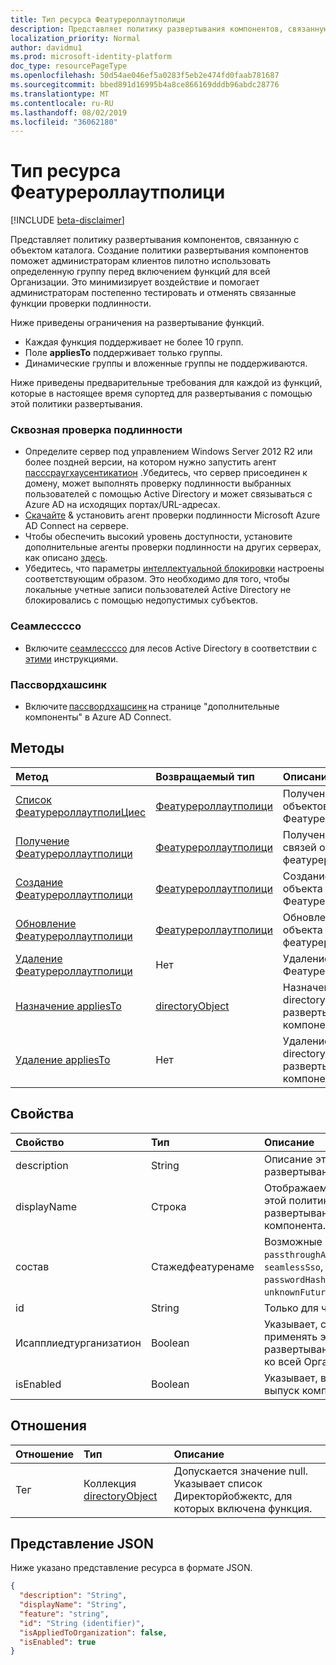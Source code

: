 ```yaml
---
title: Тип ресурса Феатурероллаутполици
description: Представляет политику развертывания компонентов, связанную с объектом каталога.
localization_priority: Normal
author: davidmu1
ms.prod: microsoft-identity-platform
doc_type: resourcePageType
ms.openlocfilehash: 50d54ae046ef5a0283f5eb2e474fd0faab781687
ms.sourcegitcommit: bbed891d16995b4a8ce866169dddb96abdc28776
ms.translationtype: MT
ms.contentlocale: ru-RU
ms.lasthandoff: 08/02/2019
ms.locfileid: "36062180"
---
```

# <a name="featurerolloutpolicy-resource-type"></a>Тип ресурса Феатурероллаутполици

[!INCLUDE [beta-disclaimer](../../includes/beta-disclaimer.md)]

Представляет политику развертывания компонентов, связанную с объектом каталога. Создание политики развертывания компонентов поможет администраторам клиентов пилотно использовать определенную группу перед включением функций для всей Организации. Это минимизирует воздействие и помогает администраторам постепенно тестировать и отменять связанные функции проверки подлинности.

Ниже приведены ограничения на развертывание функций.

- Каждая функция поддерживает не более 10 групп.
- Поле **appliesTo** поддерживает только группы.
- Динамические группы и вложенные группы не поддерживаются.

Ниже приведены предварительные требования для каждой из функций, которые в настоящее время супортед для развертывания с помощью этой политики развертывания.

### <a name="passthrough-authentication"></a>Сквозная проверка подлинности

* Определите сервер под управлением Windows Server 2012 R2 или более поздней версии, на котором нужно запустить агент [пасссраугхаусентикатион](https://docs.microsoft.com/en-us/azure/active-directory/hybrid/how-to-connect-pta) .Убедитесь, что сервер присоединен к домену, может выполнять проверку подлинности выбранных пользователей с помощью Active Directory и может связываться с Azure AD на исходящих портах/URL-адресах.
* [Скачайте](https://aka.ms/getauthagent) & установить агент проверки подлинности Microsoft Azure AD Connect на сервере.
* Чтобы обеспечить высокий уровень доступности, установите дополнительные агенты проверки подлинности на других серверах, как описано [здесь](https://docs.microsoft.com/en-us/azure/active-directory/hybrid/how-to-connect-pta-quick-start#step-4-ensure-high-availability).
* Убедитесь, что параметры [интеллектуальной блокировки](https://docs.microsoft.com/en-us/azure/active-directory/authentication/howto-password-smart-lockout) настроены соответствующим образом. Это необходимо для того, чтобы локальные учетные записи пользователей Active Directory не блокировались с помощью недопустимых субъектов.

### <a name="seamlesssso"></a>Сеамлессссо

* Включите [сеамлессссо](https://docs.microsoft.com/en-us/azure/active-directory/hybrid/how-to-connect-sso) для лесов Active Directory в соответствии с [этими](https://docs.microsoft.com/en-us/azure/active-directory/hybrid/tshoot-connect-sso#manual-reset-of-the-feature) инструкциями.

### <a name="passwordhashsync"></a>Пассвордхашсинк

* Включите [пассвордхашсинк](https://docs.microsoft.com/en-us/azure/active-directory/hybrid/whatis-phs) на странице "дополнительные компоненты" в Azure AD Connect.

## <a name="methods"></a>Методы

| Метод       | Возвращаемый тип | Описание |
|:-------------|:------------|:------------|
| [Список ФеатурероллаутполиЦиес](../api/directory-list-featurerolloutpolicies.md) | [Феатурероллаутполици](featurerolloutpolicy.md) | Получение списка объектов Феатурероллаутполици. |
| [Получение Феатурероллаутполици](../api/featurerolloutpolicy-get.md) | [Феатурероллаутполици](featurerolloutpolicy.md) | Получение свойств и связей объекта феатурероллаутполици. ||
| [Создание Феатурероллаутполици](../api/directory-post-featurerolloutpolicies.md) | [Феатурероллаутполици](featurerolloutpolicy.md) | Создание нового объекта Феатурероллаутполици.
| [Обновление Феатурероллаутполици](../api/featurerolloutpolicy-update.md) | [Феатурероллаутполици](featurerolloutpolicy.md) | Обновление свойств объекта феатурероллаутполици. |
| [Удаление Феатурероллаутполици](../api/featurerolloutpolicy-delete.md) | Нет | Удаление объекта Феатурероллаутполици. |
| [Назначение appliesTo](../api/featurerolloutpolicy-post-appliesto.md) | [directoryObject](directoryobject.md) | Назначение directoryObject для развертывания компонентов. |
| [Удаление appliesTo](../api/featurerolloutpolicy-delete-appliesto.md) | Нет | Удаление directoryObject из развертывания компонента. |

## <a name="properties"></a>Свойства

| Свойство     | Тип        | Описание |
|:-------------|:------------|:------------|
|description|String|Описание этой политики развертывания функций.|
|displayName|Строка|Отображаемое имя для этой политики развертывания компонента.|
|состав|Стажедфеатуренаме| Возможные значения: `passthroughAuthentication`, `seamlessSso`, `passwordHashSync`, `unknownFutureValue`.|
|id|String| Только для чтения.|
|Исапплиедтурганизатион|Boolean|Указывает, следует ли применять эту политику развертывания функций ко всей Организации.|
|isEnabled|Boolean|Указывает, включен ли выпуск компонентов.|

## <a name="relationships"></a>Отношения

| Отношение | Тип        | Описание |
|:-------------|:------------|:------------|
|Тег|Коллекция [directoryObject](directoryobject.md)| Допускается значение null. Указывает список Директорйобжектс, для которых включена функция.|

## <a name="json-representation"></a>Представление JSON

Ниже указано представление ресурса в формате JSON.

<!-- {
  "blockType": "resource",
  "optionalProperties": [

  ],
  "@odata.type": "microsoft.graph.featureRolloutPolicy",
  "baseType": "",
  "keyProperty": "id"
}-->

```json
{
  "description": "String",
  "displayName": "String",
  "feature": "string",
  "id": "String (identifier)",
  "isAppliedToOrganization": false,
  "isEnabled": true
}
```

<!-- uuid: 16cd6b66-4b1a-43a1-adaf-3a886856ed98
2019-02-04 14:57:30 UTC -->
<!-- {
  "type": "#page.annotation",
  "description": "featureRolloutPolicy resource",
  "keywords": "",
  "section": "documentation",
  "tocPath": ""
}-->
